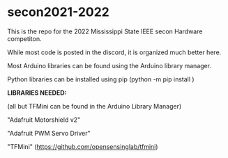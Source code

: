 # secon2021-2022

This is the repo for the 2022 Mississippi State IEEE secon Hardware competiton.

While most code is posted in the discord, it is organized much better here. 

Most Arduino libraries can be found using the Arduino library manager.

Python libraries can be installed using pip
(python -m pip install <filename>)


  
  
  
  
  
  <b>LIBRARIES NEEDED:</b>
  
(all but TFMini can be found in the Arduino Library Manager)
  
"Adafruit Motorshield v2"
  
"Adafruit PWM Servo Driver"
  
"TFMini" (https://github.com/opensensinglab/tfmini)

